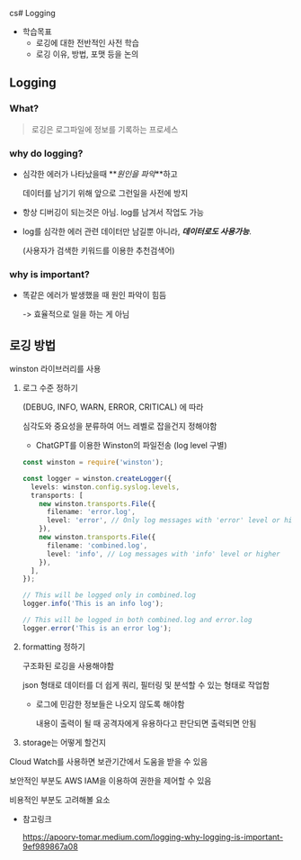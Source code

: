 cs# Logging

- 학습목표
  - 로깅에 대한 전반적인 사전 학습
  - 로깅 이유, 방법, 포맷 등을 논의

## Logging

### What?

> 로깅은 로그파일에 정보를 기록하는 프로세스

### why do logging?

- 심각한 에러가 나타났을때 **_원인을 파악_**하고

  데이터를 남기기 위해 앞으로 그런일을 사전에 방지

- 항상 디버깅이 되는것은 아님. log를 남겨서 작업도 가능

- log를 심각한 에러 관련 데이터만 남길뿐 아니라, **_데이터로도 사용가능_**.

  (사용자가 검색한 키워드를 이용한 추천검색어)

### why is important?

- 똑같은 에러가 발생했을 때 원인 파악이 힘듬

  -> 효율적으로 일을 하는 게 아님

## 로깅 방법

winston 라이브러리를 사용

1. 로그 수준 정하기

   (DEBUG, INFO, WARN, ERROR, CRITICAL) 에 따라

   심각도와 중요성을 분류하여 어느 레벨로 잡을건지 정해야함

   - ChatGPT를 이용한 Winston의 파일전송 (log level 구별)

   ```ts
   const winston = require('winston');

   const logger = winston.createLogger({
     levels: winston.config.syslog.levels,
     transports: [
       new winston.transports.File({
         filename: 'error.log',
         level: 'error', // Only log messages with 'error' level or higher
       }),
       new winston.transports.File({
         filename: 'combined.log',
         level: 'info', // Log messages with 'info' level or higher
       }),
     ],
   });

   // This will be logged only in combined.log
   logger.info('This is an info log');

   // This will be logged in both combined.log and error.log
   logger.error('This is an error log');
   ```

2. formatting 정하기

   구조화된 로깅을 사용해야함

   json 형태로 데이터를 더 쉽게 쿼리, 필터링 및 분석할 수 있는 형태로 작업함

   - 로그에 민감한 정보들은 나오지 않도록 해야함

     내용이 출력이 될 때 공격자에게 유용하다고 판단되면 출력되면 안됨

3. storage는 어떻게 할건지

Cloud Watch를 사용하면 보관기간에서 도움을 받을 수 있음

보안적인 부분도 AWS IAM을 이용하여 권한을 제어할 수 있음

비용적인 부분도 고려해볼 요소

- 참고링크

  https://apoorv-tomar.medium.com/logging-why-logging-is-important-9ef989867a08
